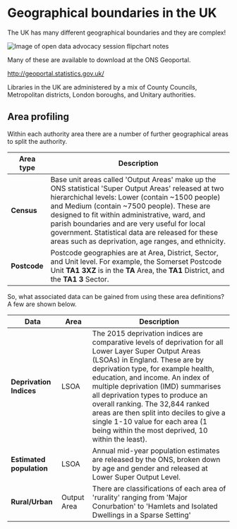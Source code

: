 Geographical boundaries in the UK
=================================

The UK has many different geographical boundaries and they are complex!

![Image of open data advocacy session flipchart notes](https://raw.githubusercontent.com/LibrariesHacked/dgeography-librarydata/master/images/Geographies.png)

Many of these are available to download at the ONS Geoportal.

http://geoportal.statistics.gov.uk/

Libraries in the UK are administered by a mix of County Councils, Metropolitan districts, London boroughs, and Unitary authorities.

Area profiling
--------------

Within each authority area there are a number of further geographical areas to split the authority.

| Area type | Description |
| --------- | ----------- |
| **Census** | Base unit areas called 'Output Areas' make up the ONS statistical 'Super Output Areas' released at two hierarchichal levels: Lower (contain ~1500 people) and Medium (contain ~7500 people).  These are designed to fit within administrative, ward, and parish boundaries and are very useful for local government.  Statistical data are released for these areas such as deprivation, age ranges, and ethnicity. |
| **Postcode** | Postcode geographies are at Area, District, Sector, and Unit level.  For example, the Somerset Postcode Unit **TA1 3XZ** is in the **TA** Area, the **TA1** District, and the **TA1 3** Sector. |

So, what associated data can be gained from using these area definitions? A few are shown below.

| Data | Area | Description |
| ---- | ---- | ----------- |
| **Deprivation Indices** | LSOA | The 2015 deprivation indices are comparative levels of deprivation for all Lower Layer Super Output Areas (LSOAs) in England.  These are by deprivation type, for example health, education, and income.  An index of multiple deprivation (IMD) summarises all deprivation types to produce an overall ranking.  The 32,844 ranked areas are then split into deciles to give a single 1-10 value for each area (1 being within the most deprived, 10 within the least). |
| **Estimated population** | LSOA | Annual mid-year population estimates are released by the ONS, broken down by age and gender and released at Lower Super Output Level. |
| **Rural/Urban** | Output Area | There are classifications of each area of 'rurality' ranging from 'Major Conurbation' to 'Hamlets and Isolated Dwellings in a Sparse Setting' |